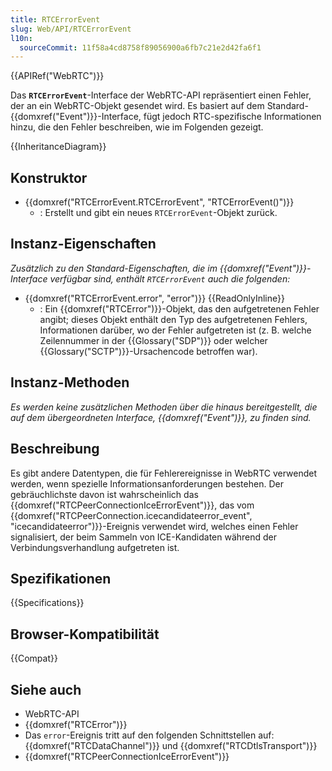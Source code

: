 ```yaml
---
title: RTCErrorEvent
slug: Web/API/RTCErrorEvent
l10n:
  sourceCommit: 11f58a4cd8758f89056900a6fb7c21e2d42fa6f1
---
```


{{APIRef("WebRTC")}}

Das **`RTCErrorEvent`**-Interface der WebRTC-API repräsentiert einen Fehler, der an ein WebRTC-Objekt gesendet wird. Es basiert auf dem Standard-{{domxref("Event")}}-Interface, fügt jedoch RTC-spezifische Informationen hinzu, die den Fehler beschreiben, wie im Folgenden gezeigt.

{{InheritanceDiagram}}

## Konstruktor

- {{domxref("RTCErrorEvent.RTCErrorEvent", "RTCErrorEvent()")}}
  - : Erstellt und gibt ein neues `RTCErrorEvent`-Objekt zurück.

## Instanz-Eigenschaften

_Zusätzlich zu den Standard-Eigenschaften, die im {{domxref("Event")}}-Interface verfügbar sind, enthält `RTCErrorEvent` auch die folgenden:_

- {{domxref("RTCErrorEvent.error", "error")}} {{ReadOnlyInline}}
  - : Ein {{domxref("RTCError")}}-Objekt, das den aufgetretenen Fehler angibt; dieses Objekt enthält den Typ des aufgetretenen Fehlers, Informationen darüber, wo der Fehler aufgetreten ist (z. B. welche Zeilennummer in der {{Glossary("SDP")}} oder welcher {{Glossary("SCTP")}}-Ursachencode betroffen war).

## Instanz-Methoden

_Es werden keine zusätzlichen Methoden über die hinaus bereitgestellt, die auf dem übergeordneten Interface, {{domxref("Event")}}, zu finden sind._

## Beschreibung

Es gibt andere Datentypen, die für Fehlerereignisse in WebRTC verwendet werden, wenn spezielle Informationsanforderungen bestehen. Der gebräuchlichste davon ist wahrscheinlich das {{domxref("RTCPeerConnectionIceErrorEvent")}}, das vom {{domxref("RTCPeerConnection.icecandidateerror_event", "icecandidateerror")}}-Ereignis verwendet wird, welches einen Fehler signalisiert, der beim Sammeln von ICE-Kandidaten während der Verbindungsverhandlung aufgetreten ist.

## Spezifikationen

{{Specifications}}

## Browser-Kompatibilität

{{Compat}}

## Siehe auch

- WebRTC-API
- {{domxref("RTCError")}}
- Das `error`-Ereignis tritt auf den folgenden Schnittstellen auf: {{domxref("RTCDataChannel")}} und {{domxref("RTCDtlsTransport")}}
- {{domxref("RTCPeerConnectionIceErrorEvent")}}
